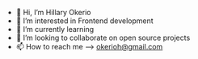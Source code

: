 - 👋 Hi, I’m Hillary Okerio
- 👀 I’m interested in Frontend development
- 🌱 I’m currently learning 
- 💞️ I’m looking to collaborate on open source projects 
- 📫 How to reach me --> okerioh@gmail.com

<!---
hOkerio/hOkerio is a ✨ special ✨ repository because its `README.md` (this file) appears on your GitHub profile.
You can click the Preview link to take a look at your changes.
--->
